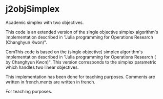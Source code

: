 # j2objSimplex
Academic simplex with two objectives.

This code is an extended version of the single objective simplex algorithm's implementation described in "Julia programming for Operations Research (Changhyun Kwon)". 

ComThis code is based on the (single objective) simplex algorithm's implementation described in "Julia programming for Operations Research ( by Changhyun Kwon)". This version corresponds to the simplex parametric which handles two linear objectives.

This implementation has been done for teaching purposes. Comments are written in french.ments are written in french.

For teaching purposes.
